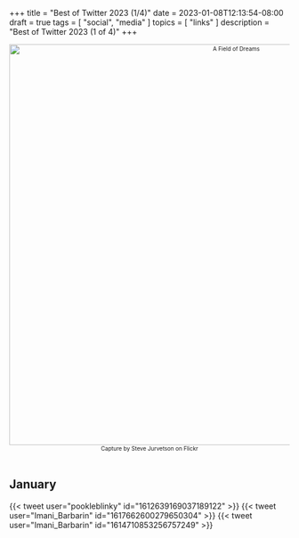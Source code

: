 +++
title = "Best of Twitter 2023 (1/4)"
date = 2023-01-08T12:13:54-08:00
draft = true
tags = [
  "social",
  "media"
]
topics = [
  "links"
]
description = "Best of Twitter 2023 (1 of 4)"
+++
<div align="center" style="font-size:x-small"><img src="https://milkfish08.s3.amazonaws.com/photo/blog/40054482212_3d4849f1aa_c.jpg" width="800" height="720" alt="A Field of Dreams"
title="A Field of Dreams" /><br />
Capture by Steve Jurvetson on Flickr</div><br clear="all" />


## January

{{< tweet user="pookleblinky" id="1612639169037189122" >}}
{{< tweet user="Imani_Barbarin" id="1617662600279650304" >}}
{{< tweet user="Imani_Barbarin" id="1614710853256757249" >}}
<!--  tweet user="annarajagopal_" id="1619128076893585408"  -->